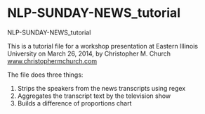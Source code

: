 NLP-SUNDAY-NEWS_tutorial
========================

NLP-SUNDAY-NEWS_tutorial

This is a tutorial file for a workshop presentation at Eastern Illinois University on March 26, 2014, by
Christopher M. Church
www.christophermchurch.com

The file does three things:

1) Strips the speakers from the news transcripts using regex
2) Aggregates the transcript text by the television show
3) Builds a difference of proportions chart
